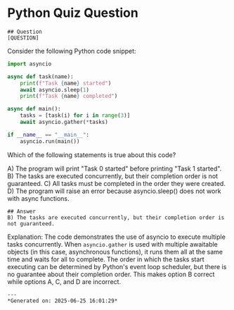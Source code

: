 # Python Quiz Question
    
    ## Question
    [QUESTION]
Consider the following Python code snippet:

```python
import asyncio

async def task(name):
    print(f"Task {name} started")
    await asyncio.sleep(1)
    print(f"Task {name} completed")

async def main():
    tasks = [task(i) for i in range(3)]
    await asyncio.gather(*tasks)

if __name__ == "__main__":
    asyncio.run(main())
```

Which of the following statements is true about this code?

A) The program will print "Task 0 started" before printing "Task 1 started".
B) The tasks are executed concurrently, but their completion order is not guaranteed.
C) All tasks must be completed in the order they were created.
D) The program will raise an error because asyncio.sleep() does not work with async functions.
    
    ## Answer
    B) The tasks are executed concurrently, but their completion order is not guaranteed.

Explanation:
The code demonstrates the use of asyncio to execute multiple tasks concurrently. When `asyncio.gather` is used with multiple awaitable objects (in this case, asynchronous functions), it runs them all at the same time and waits for all to complete. The order in which the tasks start executing can be determined by Python's event loop scheduler, but there is no guarantee about their completion order. This makes option B correct while options A, C, and D are incorrect.
    
    ---
    *Generated on: 2025-06-25 16:01:29*
    